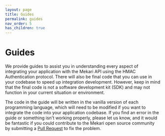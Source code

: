 ```yaml
---
layout: page
title: Guides
permalink: guides
nav_order: 5
has_children: true
---
```


# Guides

We provide guides to assist you in understanding every aspect of integrating your application with the Mekari API using the HMAC Authentication protocol. There will also be final code that you can use in your codebase to speed up integration development. However, keep in mind that the final code is not a software development kit (SDK) and may not function in your current situation or environment.

The code in the guide will be written in the vanilla version of each programming language, which will need to be modified if you want to integrate the code into your application codebase. If you find an error in the guide or something isn't working properly, please let us know, and it would be fantastic if you could contribute to the Mekari open source community by submitting a [Pull Request](https://github.com/mekari-engineering/devcenter-kb) to fix the problem. 

